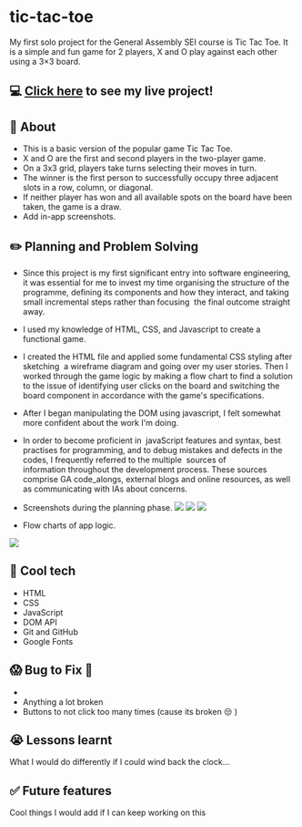 # tic-tac-toe
My first solo project for the General Assembly SEI course is Tic Tac Toe. It is a simple and fun game for 2 players, X and O play against each other using a 3×3 board. 

## 💻 [Click here](https://vishakasg.github.io/tic-tac-toe/) to see my live project!
## 📄 About
- This is a basic version of the popular game Tic Tac Toe. 
- X and O are the first and second players in the two-player game.
- On a 3x3 grid, players take turns selecting their moves in turn. 
- The winner is the first person to successfully occupy three adjacent slots in a row, column, or diagonal. 
- If neither player has won and all available spots on the board have been taken, the game is a draw.
- Add in-app screenshots.

## ✏️ Planning and Problem Solving
- Since this project is my first significant entry into software engineering, it was essential for me to invest my time organising the structure of the programme, defining its components and how they interact, and taking small incremental steps rather than focusing  the final outcome straight away.
- I used my knowledge of HTML, CSS, and Javascript to create a functional game.
- I created the HTML file and applied some fundamental CSS styling after sketching  a wireframe diagram and going over my user stories. Then I worked through the game logic by making a flow chart to find a solution to the issue of identifying user clicks on the board and switching the board component in accordance with the game's specifications.
- After I began manipulating the DOM using javascript, I felt somewhat more confident about the work I'm doing.
- In order to become proficient in  javaScript features and syntax, best practises for programming, and to debug mistakes and defects in the codes, I frequently referred to the multiple  sources of information throughout the development process. These sources comprise GA code_alongs, external blogs and online resources, as well as communicating with IAs about concerns.
- Screenshots during the planning phase.
![](./20230423_144921.jpg)
![](./20230423_145406.jpg)
![](./20230423_150221.jpg)

- Flow charts of app logic.

![](./Screen%20Shot%202023-04-23%20at%204.45.43%20am.png)

## 🚀 Cool tech
- HTML
- CSS
- JavaScript
- DOM API
- Git and GitHub
- Google Fonts

## 😱 Bug to Fix 💩
- 
- Anything a lot broken
- Buttons to not click too many times (cause its broken 😒 )
## 😭 Lessons learnt
What I would do differently if I could wind back the clock...
## ✅ Future features
Cool things I would add if I can keep working on this
